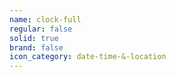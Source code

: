 ```yaml
---
name: clock-full
regular: false
solid: true
brand: false
icon_category: date-time-&-location
---
```

